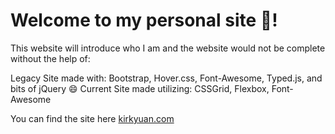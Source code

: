 # Welcome to my personal site 🎊!

This website will introduce who I am and the website would not be complete without the help of: </br>

Legacy Site made with: Bootstrap, Hover.css, Font-Awesome, Typed.js, and bits of jQuery 😄
Current Site made utilizing: CSSGrid, Flexbox, Font-Awesome

You can find the site here [kirkyuan.com](http://www.kirkyuan.com)
